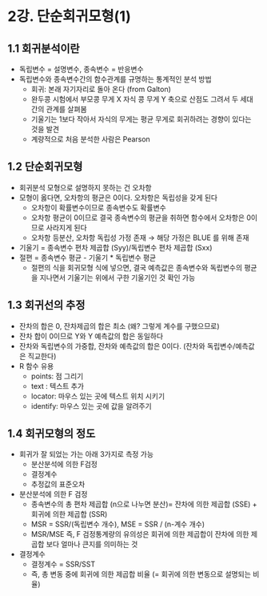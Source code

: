 # 2강. 단순회귀모형(1)



## 1.1 회귀분석이란

* 독립변수 = 설명변수, 종속변수 = 반응변수
* 독립변수와 종속변수간의 함수관계를 규명하는 통계적인 분석 방법
  * 회귀: 본래 자기자리로 돌아 온다 (from Galton)
  * 완두콩 시험에서 부모콩 무게 X 자식 콩 무게 Y 축으로 산점도 그려서 두 세대간의 관계를 살펴봄
  * 기울기는 1보다 작아서 자식의 무게는 평균 무게로 회귀하려는 경향이 있다는 것을 발견
  * 계량적으로 처음 분석한 사람은 Pearson



## 1.2 단순회귀모형

* 회귀분석 모형으로 설명하지 못하는 건 오차항
* 모형이 옳다면, 오차항의 평균은 0이다. 오차항은 독립성을 갖게 된다
  * 오차항이 확률변수이므로 종속변수도 확률변수
  * 오차항 평균이 0이므로 결국 종속변수의 평균을 취하면 함수에서 오차항은 0이므로 사라지게 된다
  * 오차항 등분산, 오차항 독립성 가정 존재 → 해당 가정은 BLUE 를 위해 존재
* 기울기 = 종속변수 편차 제곱합 (Syy)/독립변수 편차 제곱합 (Sxx)
* 절편 = 종속변수 평균 - 기울기 * 독립변수 평균
  * 절편의 식을 회귀모형 식에 넣으면, 결국 예측값은 종속변수와 독립변수의 평균을 지나면서 기울기는 위에서 구한 기울기인 것 확인 가능

## 1.3 회귀선의 추정

* 잔차의 합은 0, 잔차제곱의 합은 최소 (왜? 그렇게 계수를 구했으므로)
* 잔차 합이 0이므로 Y와 Y 예측값의 합은 동일하다
* 잔차와 독립변수의 가중합, 잔차와 예측값의 합은 0이다. (잔차와 독립변수/예측값은 직교한다)
* R 함수 유용
  * points: 점 그리기
  * text : 텍스트 추가
  * locator: 마우스 있는 곳에 텍스트 위치 시키기
  * identify: 마우스 있는 곳에 값을 알려주기

## 1.4 회귀모형의 정도

* 회귀가 잘 되었는 가는 아래 3가지로 측정 가능
  * 분산분석에 의한 F검정
  * 결정계수
  * 추정값의 표준오차
* 분산분석에 의한 F 검정
  * 종속변수의 총 편차 제곱합 (n으로 나누면 분산)= 잔차에 의한 제곱합 (SSE) + 회귀에 의한 제곱합 (SSR)
  * MSR = SSR/(독립변수 개수), MSE = SSR / (n-계수 개수)
  * MSR/MSE 즉, F 검정통계량의 유의성은 회귀에 의한 제곱합이 잔차에 의한 제곱합 보다 얼마나 큰지를 의미하는 것
* 결정계수
  * 결정계수 = SSR/SST
  * 즉, 총 변동 중에 회귀에 의한 제곱합 비율 (= 회귀에 의한 변동으로 설명되는 비율)
